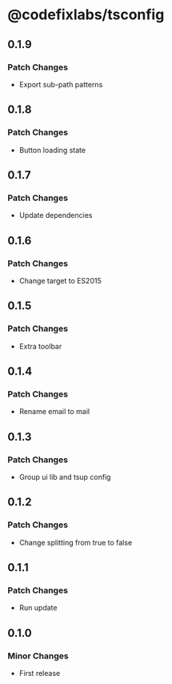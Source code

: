 # @codefixlabs/tsconfig

## 0.1.9

### Patch Changes

- Export sub-path patterns

## 0.1.8

### Patch Changes

- Button loading state

## 0.1.7

### Patch Changes

- Update dependencies

## 0.1.6

### Patch Changes

- Change target to ES2015

## 0.1.5

### Patch Changes

- Extra toolbar

## 0.1.4

### Patch Changes

- Rename email to mail

## 0.1.3

### Patch Changes

- Group ui lib and tsup config

## 0.1.2

### Patch Changes

- Change splitting from true to false

## 0.1.1

### Patch Changes

- Run update

## 0.1.0

### Minor Changes

- First release
